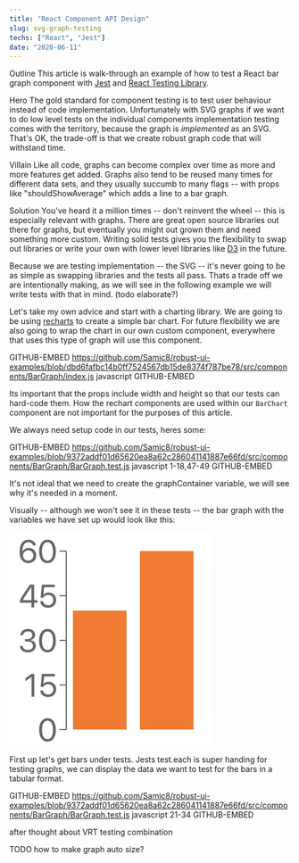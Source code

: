 ```yaml
---
title: "React Component API Design"
slug: svg-graph-testing
techs: ["React", "Jest"]
date: "2020-06-11"
---
```


Outline
This article is walk-through an example of how to test a React bar graph component with [Jest](https://jestjs.io/) and [React Testing Library](https://testing-library.com/docs/react-testing-library/intro).

Hero
The gold standard for component testing is to test user behaviour instead of code implementation. Unfortunately with SVG graphs if we want to do low level tests on the individual components implementation testing comes with the territory, because the graph is _implemented_ as an SVG. That's OK, the trade-off is that we create robust graph code that will withstand time.

Villain
Like all code, graphs can become complex over time as more and more features get added. Graphs also tend to be reused many times for different data sets, and they usually succumb to many flags -- with props like "shouldShowAverage" which adds a line to a bar graph.

Solution
You've heard it a million times -- don't reinvent the wheel -- this is especially relevant with graphs. There are great open source libraries out there for graphs, but eventually you might out grown them and need something more custom. Writing solid tests gives you the flexibility to swap out libraries or write your own with lower level libraries like [D3](https://d3js.org/) in the future.

Because we are testing implementation -- the SVG -- it's never going to be as simple as swapping libraries and the tests all pass. Thats a trade off we are intentionally making, as we will see in the following example we will write tests with that in mind. (todo elaborate?)

Let's take my own advice and start with a charting library. We are going to be using [recharts](https://github.com/recharts/recharts) to create a simple bar chart. For future flexibility we are also going to wrap the chart in our own custom component, everywhere that uses this type of graph will use this component.

GITHUB-EMBED https://github.com/Samic8/robust-ui-examples/blob/dbd6fafbc14b0ff7524567db15de8374f787be78/src/components/BarGraph/index.js javascript GITHUB-EMBED

Its important that the props include width and height so that our tests can hard-code them. How the rechart components are used within our `BarChart` component are not important for the purposes of this article.

We always need setup code in our tests, heres some:

GITHUB-EMBED https://github.com/Samic8/robust-ui-examples/blob/9372addf01d65620ea8a62c286041141887e66fd/src/components/BarGraph/BarGraph.test.js javascript 1-18,47-49 GITHUB-EMBED

It's not ideal that we need to create the graphContainer variable, we will see why it's needed in a moment.

Visually -- although we won't see it in these tests -- the bar graph with the variables we have set up would look like this:

![Bar Chart Example](./bar-graph.png)

First up let's get bars under tests. Jests test.each is super handing for testing graphs, we can display the data we want to test for the bars in a tabular format.

GITHUB-EMBED https://github.com/Samic8/robust-ui-examples/blob/9372addf01d65620ea8a62c286041141887e66fd/src/components/BarGraph/BarGraph.test.js javascript 21-34 GITHUB-EMBED

after thought about VRT testing combination

TODO how to make graph auto size?
